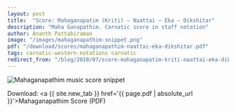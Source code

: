 ```yaml
---
layout: post
title:  "Score: Mahaganapatim (Kriti) – Naattai – Eka – Dikshitar"
description: "Maha Ganapathim. Carnatic score in staff notation"
author: Ananth Pattabiraman
image: "/images/mahaganapathim-snippet.png"
pdf: "/download/scores/mahaganapathim-naattai-eka-dikshitar.pdf" 
tags: carnatic-western-notations carnatic
redirect_from: "/blog/2010/07/score-mahaganapatim-kriti-naattai-eka-dikshitar/"
---
```


<img class="img-fluid" src='{{ page.image | absolute_url }}' alt='Mahaganapathim music score snippet' />

<script type="application/ld+json">
{
  "@context": "http://schema.org/",
  "@type": "DigitalDocument",
  "name": "Music score of Mahaganapathim, Nata ragam",
  "author": "Ananth Pattabiraman",
  "ContentUrl": "{{ page.pdf | absolute_url }}",
  "InLanguage": "English",
  "isFamilyFriendly": true,
  "keywords": [ "Carnatic Music", "Music Score", "Notation", "Composition", "Maha Ganapathim", "Dikshitar" ]
}
</script>
Download:
<a {{ site.new_tab }} href='{{ page.pdf | absolute_url }}'>Mahaganapathim Score (PDF)</a>
